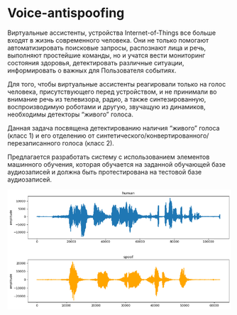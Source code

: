 # Voice-antispoofing

Виртуальные ассистенты, устройства Internet-of-Things все больше входят в жизнь современного человека. Они не только помогают автоматизировать поисковые запросы, распознают лица и речь, выполняют простейшие команды, но и учатся вести мониторинг состояния здоровья, детектировать различные ситуации, информировать о важных для Пользователя событиях.

Для того, чтобы виртуальные ассистенты реагировали только на голос человека, присутствующего перед устройством, и не принимали во внимание речь из телевизора, радио, а также синтезированную, воспроизводимую роботами и другую, звучащую из динамиков, необходимы детекторы “живого” голоса.

Данная задача посвящена детектированию наличия “живого” голоса (класс 1) и его отделению от синтетического/конвертированного/перезаписанного голоса (класс 2).

Предлагается разработать систему с использованием элементов машинного обучения, которая обучается на заданной обучающей базе аудиозаписей и должна быть протестирована на тестовой базе аудиозаписей.

![alt text](./waveforms.png "Waveform example")

